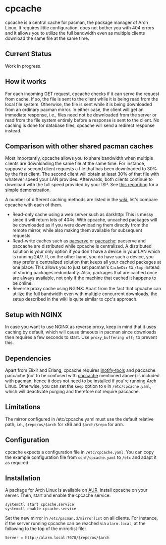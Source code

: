 # cpcache

cpcache is a central cache for pacman, the package manager of Arch Linux. It requires little
configuration, does not bother you with 404 errors and it allows you to utilize the full bandwidth
even as multiple clients download the same file at the same time.

## Current Status
Work in progress.

## How it works

For each incoming GET request, cpcache checks if it can serve the request from
cache. If so, the file is sent to the client while it is being read from the local
file system. Otherwise, the file is sent while it is being downloaded from an
ordinary pacman mirror.
In either case, the client will get an immediate response, i.e., files need not be
downloaded from the server or read from the file system entirely before a response is
sent to the client.
No caching is done for database files, cpcache will send a redirect response
instead.

## Comparison with other shared pacman caches
Most importantly, cpcache allows you to share bandwidth when multiple clients are downloading the same
file at the same time. For instance, suppose a second client requests a file that has been
downloaded to 30% by the first client. The second client will obtain at least 30% of that file with
whatever speed your LAN provides. Afterwards, both clients continue to download with the full speed
provided by your ISP. See
[this recording](https://up.helios.click/f/parallel-downloads.webm) for a simple demonstration.

A number of different caching methods are listed in the
[wiki](https://wiki.archlinux.org/index.php?title=Pacman/Tips_and_tricks&redirect=no#Network_shared_pacman_cache),
let's compare cpcache with each of them.
* Read-only cache using a web server such as darkhttp:
  This is messy since it will return lots of 404s. With cpcache, uncached packages will be downloaded as
  if you were downloading them directly from the remote mirror, while also making them available for
  subsequent requests.
* Read-write caches such as [pacserve](https://wiki.archlinux.org/index.php/Pacserve) or
  [paccache](https://github.com/eworm-de/paccache):
  pacserve and paccache are distributed while cpcache is centralized. A distributed solution is your
  only option if you don't have a device in your LAN which is running 24/7. If, on the other hand, you
  do have such a device, you may prefer a centralized solution that keeps all your cached packages
  at one place. This allows you to just set pacman's `CacheDir` to `/tmp` instead of storing
  packages redundantly. Also, packages that are cached once are always available, not only if the
  machine that cached it happens to be online.
* Reverse proxy cache using NGINX: Apart from the fact that cpcache can utilize the full bandwidth
  even with multiple concurrent downloads, the setup described in the wiki is quite similar to cpc's
  approach.

## Setup with NGINX
In case you want to use NGINX as reverse proxy, keep in mind that it uses caching by default, which
will cause timeouts in pacman since downloads then requires a few seconds to start. Use
`proxy_buffering off;` to prevent this.


## Dependencies
Apart from Elixir and Erlang, cpcache requires
[inotify-tools](https://github.com/rvoicilas/inotify-tools) and paccache. paccache (not to be confused with
[paccache](https://github.com/eworm-de/paccache) mentioned above) is included with pacman, hence it
does not need to be installed if you're running Arch Linux. Otherwise, you can set the `keep` option
to `0` in `/etc/cpcache.yaml`, which will deactivate purging and therefore not require paccache.

## Limitations
The mirror configured in /etc/cpcache.yaml must use the default relative path, i.e., `$repo/os/$arch`
for x86 and `$arch/$repo` for arm.

## Configuration

cpcache expects a configuration file in `/etc/cpcache.yaml`. You can copy the example configuration file
from `conf/cpcache.yaml` to `/etc` and adapt it as required.

## Installation
A package for Arch Linux is available on [AUR](https://aur.archlinux.org/packages/cpcache-git/).
Install cpcache on your server. Then, start and enable the cpcache service:
```
systemctl start cpcache.service
systemctl enable cpcache.service
```
Set the new mirror in `/etc/pacman.d/mirrorlist` on all clients. For instance, if the server running
cpcache can be reached via `alarm.local`, at the following to the top of the mirrorlist file:
```
Server = http://alarm.local:7070/$repo/os/$arch
```
